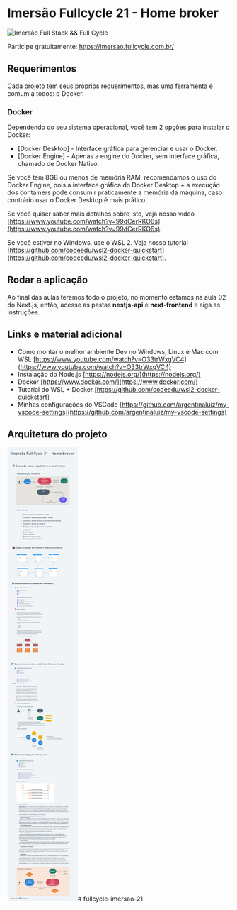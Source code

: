 # Imersão Fullcycle 21 - Home broker

![Imersão Full Stack && Full Cycle](https://events-fullcycle.s3.amazonaws.com/events-fullcycle/static/site/img/grupo_4417.png)

Participe gratuitamente: https://imersao.fullcycle.com.br/

## Requerimentos

Cada projeto tem seus próprios requerimentos, mas uma ferramenta é comum a todos: o Docker.

### Docker

Dependendo do seu sistema operacional, você tem 2 opções para instalar o Docker:

- [Docker Desktop] - Interface gráfica para gerenciar e usar o Docker.
- [Docker Engine] - Apenas a engine do Docker, sem interface gráfica, chamado de Docker Nativo.

Se você tem 8GB ou menos de memória RAM, recomendamos o uso do Docker Engine, pois a interface gráfica do Docker Desktop + a execução dos containers pode consumir praticamente a memória da máquina, caso contrário usar o Docker Desktop é mais prático.

Se você quiser saber mais detalhes sobre isto, veja nosso vídeo [https://www.youtube.com/watch?v=99dCerRKO6s](https://www.youtube.com/watch?v=99dCerRKO6s).

Se você estiver no Windows, use o WSL 2. Veja nosso tutorial [https://github.com/codeedu/wsl2-docker-quickstart](https://github.com/codeedu/wsl2-docker-quickstart).

## Rodar a aplicação

Ao final das aulas teremos todo o projeto, no momento estamos na aula 02 do Next.js, então, acesse as pastas **nestjs-api** e **next-frontend** e siga as instruções.

## Links e material adicional

* Como montar o melhor ambiente Dev no Windows, Linux e Mac com WSL [https://www.youtube.com/watch?v=O33trWxqVC4](https://www.youtube.com/watch?v=O33trWxqVC4)
* Instalação do Node.js [https://nodejs.org/](https://nodejs.org/)
* Docker [https://www.docker.com/](https://www.docker.com/)
* Tutorial do WSL + Docker [https://github.com/codeedu/wsl2-docker-quickstart]
* Minhas configurações do VSCode [https://github.com/argentinaluiz/my-vscode-settings](https://github.com/argentinaluiz/my-vscode-settings)

## Arquitetura do projeto

![alt text](./arquitetura_projeto.png)# fullcycle-imersao-21
